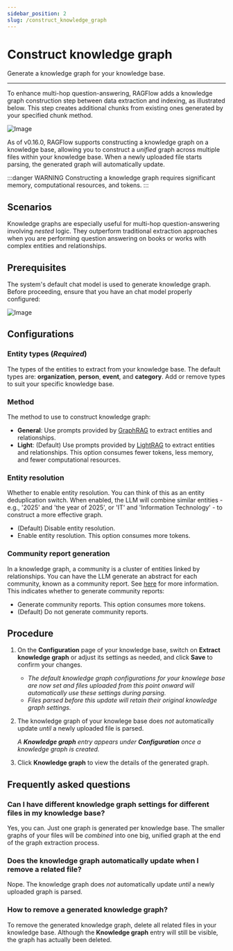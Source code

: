 ```yaml
---
sidebar_position: 2
slug: /construct_knowledge_graph
---
```


# Construct knowledge graph

Generate a knowledge graph for your knowledge base.

---

To enhance multi-hop question-answering, RAGFlow adds a knowledge graph construction step between data extraction and indexing, as illustrated below. This step creates additional chunks from existing ones generated by your specified chunk method.

![Image](https://github.com/user-attachments/assets/1ec21d8e-f255-4d65-9918-69b72dfa142b)

As of v0.16.0, RAGFlow supports constructing a knowledge graph on a knowledge base, allowing you to construct a *unified* graph across multiple files within your knowledge base. When a newly uploaded file starts parsing, the generated graph will automatically update.

:::danger WARNING
Constructing a knowledge graph requires significant memory, computational resources, and tokens.
:::

## Scenarios

Knowledge graphs are especially useful for multi-hop question-answering involving *nested* logic. They outperform traditional extraction approaches when you are performing question answering on books or works with complex entities and relationships.

## Prerequisites

The system's default chat model is used to generate knowledge graph. Before proceeding, ensure that you have an chat model properly configured:

![Image](https://github.com/user-attachments/assets/6bc34279-68c3-4d99-8d20-b7bd1dafc1c1)

## Configurations

### Entity types (*Required*)

The types of the entities to extract from your knowledge base. The default types are: **organization**, **person**, **event**, and **category**. Add or remove types to suit your specific knowledge base.

### Method

The method to use to construct knowledge graph:

- **General**: Use prompts provided by [GraphRAG](https://github.com/microsoft/graphrag) to extract entities and relationships.
- **Light**: (Default) Use prompts provided by [LightRAG](https://github.com/HKUDS/LightRAG) to extract entities and relationships. This option consumes fewer tokens, less memory, and fewer computational resources.

### Entity resolution

Whether to enable entity resolution. You can think of this as an entity deduplication switch. When enabled, the LLM will combine similar entities - e.g., '2025' and 'the year of 2025', or 'IT' and 'Information Technology' - to construct a more effective graph.

- (Default) Disable entity resolution.
- Enable entity resolution. This option consumes more tokens.

### Community report generation

In a knowledge graph, a community is a cluster of entities linked by relationships. You can have the LLM generate an abstract for each community, known as a community report. See [here](https://www.microsoft.com/en-us/research/blog/graphrag-improving-global-search-via-dynamic-community-selection/) for more information. This indicates whether to generate community reports:

- Generate community reports. This option consumes more tokens.
- (Default) Do not generate community reports.

## Procedure

1. On the **Configuration** page of your knowledge base, switch on **Extract knowledge graph** or adjust its settings as needed, and click **Save** to confirm your changes.

   - *The default knowledge graph configurations for your knowlege base are now set and files uploaded from this point onward will automatically use these settings during parsing.*
   - *Files parsed before this update will retain their original knowledge graph settings.*

2. The knowledge graph of your knowlege base does *not* automatically update *until* a newly uploaded file is parsed.

   _A **Knowledge graph** entry appears under **Configuration** once a knowledge graph is created._

3. Click **Knowledge graph** to view the details of the generated graph.

## Frequently asked questions

### Can I have different knowledge graph settings for different files in my knowledge base?

Yes, you can. Just one graph is generated per knowledge base. The smaller graphs of your files will be *combined* into one big, unified graph at the end of the graph extraction process.

### Does the knowledge graph automatically update when I remove a related file?

Nope. The knowledge graph does *not* automatically update *until* a newly uploaded graph is parsed.

### How to remove a generated knowledge graph?

To remove the generated knowledge graph, delete all related files in your knowledge base. Although the **Knowledge graph** entry will still be visible, the graph has actually been deleted.